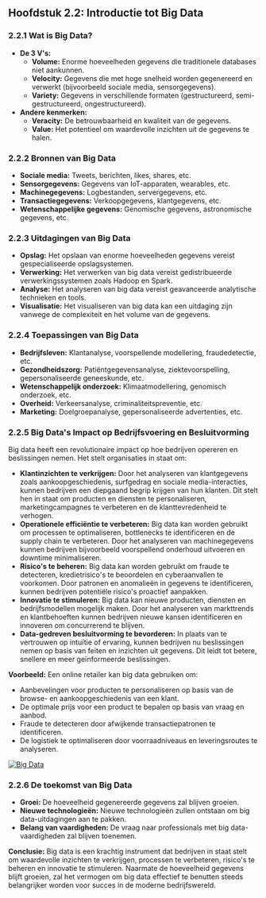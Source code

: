 ## Hoofdstuk 2.2: Introductie tot Big Data

### 2.2.1 Wat is Big Data?

* **De 3 V's:**
    * **Volume:** Enorme hoeveelheden gegevens die traditionele databases niet aankunnen.
    * **Velocity:** Gegevens die met hoge snelheid worden gegenereerd en verwerkt (bijvoorbeeld sociale media, sensorgegevens).
    * **Variety:** Gegevens in verschillende formaten (gestructureerd, semi-gestructureerd, ongestructureerd). 
* **Andere kenmerken:**
    * **Veracity:** De betrouwbaarheid en kwaliteit van de gegevens.
    * **Value:** Het potentieel om waardevolle inzichten uit de gegevens te halen.

### 2.2.2 Bronnen van Big Data

* **Sociale media:** Tweets, berichten, likes, shares, etc. 
* **Sensorgegevens:** Gegevens van IoT-apparaten, wearables, etc.
* **Machinegegevens:** Logbestanden, servergegevens, etc.
* **Transactiegegevens:** Verkoopgegevens, klantgegevens, etc.
* **Wetenschappelijke gegevens:** Genomische gegevens, astronomische gegevens, etc.

### 2.2.3 Uitdagingen van Big Data

* **Opslag:** Het opslaan van enorme hoeveelheden gegevens vereist gespecialiseerde opslagsystemen.
* **Verwerking:** Het verwerken van big data vereist gedistribueerde verwerkingssystemen zoals Hadoop en Spark.
* **Analyse:** Het analyseren van big data vereist geavanceerde analytische technieken en tools.
* **Visualisatie:** Het visualiseren van big data kan een uitdaging zijn vanwege de complexiteit en het volume van de gegevens.

### 2.2.4 Toepassingen van Big Data

* **Bedrijfsleven:** Klantanalyse, voorspellende modellering, fraudedetectie, etc.
* **Gezondheidszorg:** Patiëntgegevensanalyse, ziektevoorspelling, gepersonaliseerde geneeskunde, etc.
* **Wetenschappelijk onderzoek:** Klimaatmodellering, genomisch onderzoek, etc.
* **Overheid:** Verkeersanalyse, criminaliteitspreventie, etc.
* **Marketing:** Doelgroepanalyse, gepersonaliseerde advertenties, etc.

### 2.2.5 Big Data's Impact op Bedrijfsvoering en Besluitvorming 

Big data heeft een revolutionaire impact op hoe bedrijven opereren en beslissingen nemen. Het stelt organisaties in staat om:

* **Klantinzichten te verkrijgen:** Door het analyseren van klantgegevens zoals aankoopgeschiedenis, surfgedrag en sociale media-interacties, kunnen bedrijven een diepgaand begrip krijgen van hun klanten. Dit stelt hen in staat om producten en diensten te personaliseren, marketingcampagnes te verbeteren en de klanttevredenheid te verhogen.
* **Operationele efficiëntie te verbeteren:** Big data kan worden gebruikt om processen te optimaliseren, bottlenecks te identificeren en de supply chain te verbeteren. Door het analyseren van machinegegevens kunnen bedrijven bijvoorbeeld voorspellend onderhoud uitvoeren en downtime minimaliseren.
* **Risico's te beheren:** Big data kan worden gebruikt om fraude te detecteren, kredietrisico's te beoordelen en cyberaanvallen te voorkomen. Door patronen en anomalieën in gegevens te identificeren, kunnen bedrijven potentiële risico's proactief aanpakken.
* **Innovatie te stimuleren:** Big data kan nieuwe producten, diensten en bedrijfsmodellen mogelijk maken. Door het analyseren van markttrends en klantbehoeften kunnen bedrijven nieuwe kansen identificeren en innoveren om concurrerend te blijven.
* **Data-gedreven besluitvorming te bevorderen:** In plaats van te vertrouwen op intuïtie of ervaring, kunnen bedrijven nu beslissingen nemen op basis van feiten en inzichten uit gegevens. Dit leidt tot betere, snellere en meer geïnformeerde beslissingen.

**Voorbeeld:** Een online retailer kan big data gebruiken om:

* Aanbevelingen voor producten te personaliseren op basis van de browse- en aankoopgeschiedenis van een klant.
* De optimale prijs voor een product te bepalen op basis van vraag en aanbod.
* Fraude te detecteren door afwijkende transactiepatronen te identificeren.
* De logistiek te optimaliseren door voorraadniveaus en leveringsroutes te analyseren.

[![Big Data](https://img.youtube.com/vi/bAyrObl7TYE/0.jpg)](https://www.youtube.com/watch?v=bAyrObl7TYE "Big Data")

### 2.2.6 De toekomst van Big Data

* **Groei:** De hoeveelheid gegenereerde gegevens zal blijven groeien.
* **Nieuwe technologieën:** Nieuwe technologieën zullen ontstaan om big data-uitdagingen aan te pakken.
* **Belang van vaardigheden:** De vraag naar professionals met big data-vaardigheden zal blijven toenemen. 

**Conclusie:** Big data is een krachtig instrument dat bedrijven in staat stelt om waardevolle inzichten te verkrijgen, processen te verbeteren, risico's te beheren en innovatie te stimuleren. Naarmate de hoeveelheid gegevens blijft groeien, zal het vermogen om big data effectief te benutten steeds belangrijker worden voor succes in de moderne bedrijfswereld. 
